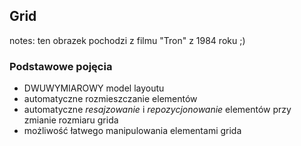 <!-- .slide: data-background-image="gifs/the-grid.jpg" data-background-opacity="0.4" -->
## Grid

notes: ten obrazek pochodzi z filmu "Tron" z 1984 roku ;)


### Podstawowe pojęcia

 * <!-- .element: class="fragment fade-in-then-semi-out" -->
   DWUWYMIAROWY model layoutu
 * <!-- .element: class="fragment fade-in-then-semi-out" -->
   automatyczne rozmieszczanie elementów
 * <!-- .element: class="fragment fade-in-then-semi-out" -->
   automatyczne _resajzowanie_ i _repozycjonowanie_ elementów przy zmianie rozmiaru grida
 * <!-- .element: class="fragment fade-in-then-semi-out" -->
   możliwość łatwego manipulowania elementami grida

